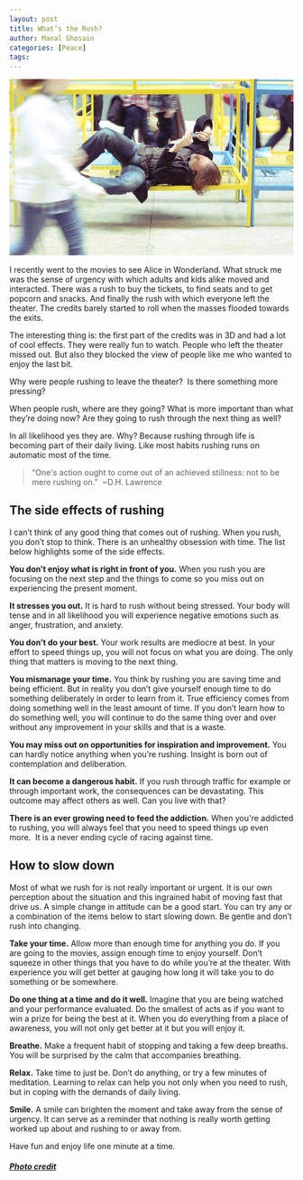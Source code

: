 ```yaml
---
layout: post
title: What’s the Rush?
author: Manal Ghosain
categories: [Peace]
tags:
---
```


![Rushing](/images/rush.jpg)

I recently went to the movies to see Alice in Wonderland. What struck me was the sense of urgency with which adults and kids alike moved and interacted. There was a rush to buy the tickets, to find seats and to get popcorn and snacks. And finally the rush with which everyone left the theater. The credits barely started to roll when the masses flooded towards the exits. 

The interesting thing is: the first part of the credits was in 3D and had a lot of cool effects. They were really fun to watch. People who left the theater missed out. But also they blocked the view of people like me who wanted to enjoy the last bit. 

Why were people rushing to leave the theater?  Is there something more pressing? 

When people rush, where are they going? What is more important than what they’re doing now? Are they going to rush through the next thing as well? 

In all likelihood yes they are. Why? Because rushing through life is becoming part of their daily living. Like most habits rushing runs on automatic most of the time. 

> “One's action ought to come out of an achieved stillness: not to be mere rushing on.”  ~D.H. Lawrence

## The side effects of rushing

I can’t think of any good thing that comes out of rushing. When you rush, you don’t stop to think. There is an unhealthy obsession with time. The list below highlights some of the side effects. 

**You don’t enjoy what is right in front of you.** When you rush you are focusing on the next step and the things to come so you miss out on experiencing the present moment. 

**It stresses you out.** It is hard to rush without being stressed. Your body will tense and in all likelihood you will experience negative emotions such as anger, frustration, and anxiety. 

**You don’t do your best.** Your work results are mediocre at best. In your effort to speed things up, you will not focus on what you are doing. The only thing that matters is moving to the next thing. 

**You mismanage your time.** You think by rushing you are saving time and being efficient. But in reality you don’t give yourself enough time to do something deliberately in order to learn from it. True efficiency comes from doing something well in the least amount of time. If you don’t learn how to do something well, you will continue to do the same thing over and over without any improvement in your skills and that is a waste. 

**You may miss out on opportunities for inspiration and improvement.** You can hardly notice anything when you’re rushing. Insight is born out of contemplation and deliberation. 

**It can become a dangerous habit.** If you rush through traffic for example or through important work, the consequences can be devastating. This outcome may affect others as well. Can you live with that? 

**There is an ever growing need to feed the addiction.** When you're addicted to rushing, you will always feel that you need to speed things up even more.  It is a never ending cycle of racing against time. 

## How to slow down 

Most of what we rush for is not really important or urgent. It is our own perception about the situation and this ingrained habit of moving fast that drive us. A simple change in attitude can be a good start. You can try any or a combination of the items below to start slowing down. Be gentle and don’t rush into changing. 

**Take your time.** Allow more than enough time for anything you do. If you are going to the movies, assign enough time to enjoy yourself. Don’t squeeze in other things that you have to do while you’re at the theater. With experience you will get better at gauging how long it will take you to do something or be somewhere. 

**Do one thing at a time and do it well.** Imagine that you are being watched and your performance evaluated. Do the smallest of acts as if you want to win a prize for being the best at it. When you do everything from a place of awareness, you will not only get better at it but you will enjoy it. 

**Breathe.** Make a frequent habit of stopping and taking a few deep breaths. You will be surprised by the calm that accompanies breathing. 

**Relax.** Take time to just be. Don’t do anything, or try a few minutes of meditation. Learning to relax can help you not only when you need to rush, but in coping with the demands of daily living. 

**Smile.** A smile can brighten the moment and take away from the sense of urgency. It can serve as a reminder that nothing is really worth getting worked up about and rushing to or away from. 

Have fun and enjoy life one minute at a time.

##### [Photo credit](http://www.flickr.com/photos/gagilas/3336504448/)